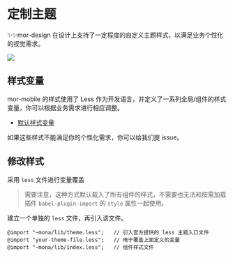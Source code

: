 # 定制主题

✨✨mor-design 在设计上支持了一定程度的自定义主题样式，以满足业务个性化的视觉需求。

<img src="http://static.monajs.cn/mona-home/custom-theme.jpg"/>


## 样式变量

mor-mobile 的样式使用了 Less 作为开发语言，并定义了一系列全局/组件的样式变量，你可以根据业务需求进行相应调整。

- [默认样式变量](https://github.com/func-star/mor-mobile/blob/master/lib/style/theme.less)

如果这些样式不能满足你的个性化需求，你可以给我们提 issue。

## 修改样式

采用 `less` 文件进行变量覆盖

> 需要注意，这种方式默认载入了所有组件的样式，不需要也无法和按需加载插件 `babel-plugin-import` 的 `style` 属性一起使用。

建立一个单独的 `less` 文件，再引入该文件。

```
@import "~mona/lib/theme.less";   // 引入官方提供的 less 主题入口文件
@import "your-theme-file.less";   // 用于覆盖上面定义的变量
@import "~mona/lib/index.less";	  // 组件样式文件
```
